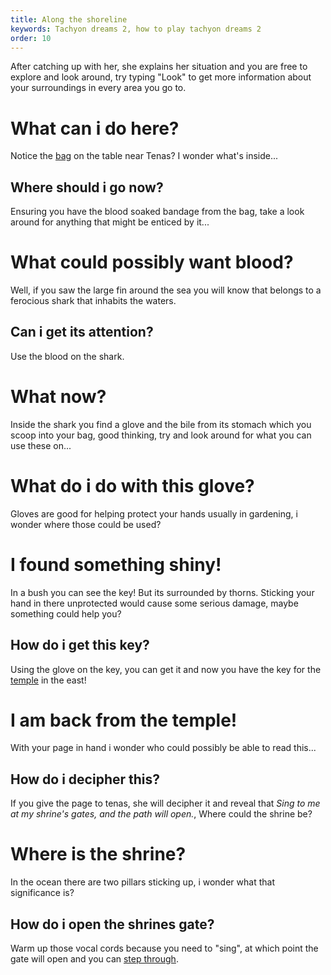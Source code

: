 ```yaml
---
title: Along the shoreline
keywords: Tachyon dreams 2, how to play tachyon dreams 2
order: 10
---
```


After catching up with her, she explains her situation and you are free to explore and look around, try typing "Look" to get more information about your surroundings in every area you go to.

# What can i do here?
Notice the [bag](bag.md) on the table near Tenas? I wonder what's inside...

## Where should i go now?
Ensuring you have the blood soaked bandage from the bag, take a look around for anything that might be enticed by it...

# What could possibly want blood?
Well, if you saw the large fin around the sea you will know that belongs to a ferocious shark that inhabits the waters. 

## Can i get its attention?
Use the blood on the shark.

# What now?
Inside the shark you find a glove and the bile from its stomach which you scoop into your bag, good thinking, try and look around for what you can use these on...

# What do i do with this glove?
Gloves are good for helping protect your hands usually in gardening, i wonder where those could be used?

# I found something shiny!
In a bush you can see the key! But its surrounded by thorns. Sticking your hand in there unprotected would cause some serious damage, maybe something could help you?

## How do i get this key?
Using the glove on the key, you can get it and now you have the key for the [temple](temple.md) in the east!

# I am back from the temple!
With your page in hand i wonder who could possibly be able to read this...

## How do i decipher this?
If you give the page to tenas, she will decipher it and reveal that *Sing to me at my shrine's gates, and the path will open.*, Where could the shrine be?

# Where is the shrine?
In the ocean there are two pillars sticking up, i wonder what that significance is?

## How do i open the shrines gate?
Warm up those vocal cords because you need to "sing", at which point the gate will open and you can [step through](../Portal/index.md).

